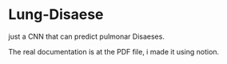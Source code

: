 # Lung-Disaese
just a CNN that can predict pulmonar Disaeses.

The real documentation is at the PDF file, i made it using notion.
